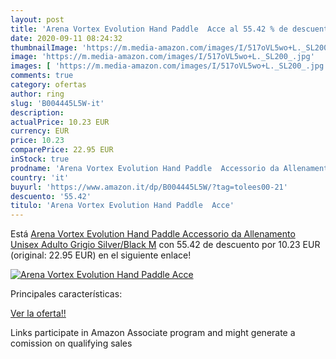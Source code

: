 ```yaml
---
layout: post
title: 'Arena Vortex Evolution Hand Paddle  Acce al 55.42 % de descuento'
date: 2020-09-11 08:24:32
thumbnailImage: 'https://m.media-amazon.com/images/I/517oVL5wo+L._SL200_.jpg'
image: 'https://m.media-amazon.com/images/I/517oVL5wo+L._SL200_.jpg'
images: [ 'https://m.media-amazon.com/images/I/517oVL5wo+L._SL200_.jpg' ]
comments: true
category: ofertas
author: ring
slug: 'B004445L5W-it'
description:
actualPrice: 10.23 EUR
currency: EUR
price: 10.23
comparePrice: 22.95 EUR
inStock: true
prodname: 'Arena Vortex Evolution Hand Paddle  Accessorio da Allenamento Unisex Adulto  Grigio  Silver/Black   M'
country: 'it'
buyurl: 'https://www.amazon.it/dp/B004445L5W/?tag=tolees00-21'
descuento: '55.42'
titulo: 'Arena Vortex Evolution Hand Paddle  Acce'
---
```


Está [Arena Vortex Evolution Hand Paddle  Accessorio da Allenamento Unisex Adulto  Grigio  Silver/Black   M](https://www.amazon.it/dp/B004445L5W/?tag=tolees00-21) con 55.42 de descuento por 10.23 EUR (original: 22.95 EUR) en el siguiente enlace!

[![Arena Vortex Evolution Hand Paddle  Acce](https://m.media-amazon.com/images/I/517oVL5wo+L._SL200_.jpg)](https://www.amazon.it/dp/B004445L5W/?tag=tolees00-21)

Principales características:


[Ver la oferta!!](https://www.amazon.it/dp/B004445L5W/?tag=tolees00-21)

Links participate in Amazon Associate program and might generate a comission on qualifying sales


